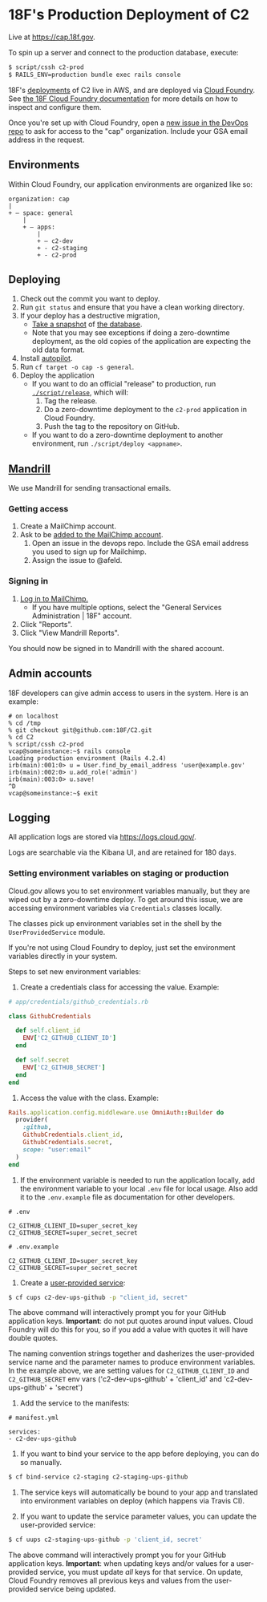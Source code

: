 # 18F's Production Deployment of C2

Live at https://cap.18f.gov.

To spin up a server and connect to the production database, execute:

```bash
$ script/cssh c2-prod
$ RAILS_ENV=production bundle exec rails console
```

18F's [deployments](http://12factor.net/codebase) of C2 live in AWS, and are
deployed via [Cloud Foundry](http://www.cloudfoundry.org). See [the 18F Cloud
Foundry documentation](https://docs.cloud.gov) for more details on how to inspect
and configure them.

Once you're set up with Cloud Foundry, open a [new issue in the DevOps
repo](https://github.com/18F/DevOps/issues/new) to ask for access to the "cap"
organization. Include your GSA email address in the request.

## Environments

Within Cloud Foundry, our application environments are organized like so:

```
organization: cap
|
+ – space: general
    |
    + – apps:
        |
        + – c2-dev
        + - c2-staging
        + - c2-prod
```

## Deploying

1. Check out the commit you want to deploy.
1. Run `git status` and ensure that you have a clean working directory.
1. If your deploy has a destructive migration,
    * [Take a snapshot](http://docs.aws.amazon.com/AmazonRDS/latest/UserGuide/USER_CreateSnapshot.html) of [the database](https://console.aws.amazon.com/rds/home?region=us-east-1#dbinstances:).
    * Note that you may see exceptions if doing a zero-downtime deployment, as the old copies of the application are expecting the old data format.
1. Install [autopilot](https://github.com/concourse/autopilot).
1. Run `cf target -o cap -s general`.
1. Deploy the application
    * If you want to do an official "release" to production, run [`./script/release`](../script/release), which will:
        1. Tag the release.
        1. Do a zero-downtime deployment to the `c2-prod` application in Cloud Foundry.
        1. Push the tag to the repository on GitHub.
    * If you want to do a zero-downtime deployment to another environment, run `./script/deploy <appname>`.

## [Mandrill](https://mandrillapp.com)

We use Mandrill for sending transactional emails.

### Getting access

1. Create a MailChimp account.
1. Ask to be [added to the MailChimp account](http://kb.mailchimp.com/accounts/multi-user/manage-user-levels-in-your-account).
    1. Open an issue in the devops repo. Include the GSA email address you used
       to sign up for Mailchimp.
    1. Assign the issue to @afeld.

### Signing in

1. [Log in to MailChimp.](https://login.mailchimp.com)
    * If you have multiple options, select the "General Services Administration | 18F" account.
1. Click "Reports".
1. Click "View Mandrill Reports".

You should now be signed in to Mandrill with the shared account.

## Admin accounts

18F developers can give admin access to users in the system. Here is an example:

```
# on localhost
% cd /tmp
% git checkout git@github.com:18F/C2.git
% cd C2
% script/cssh c2-prod
vcap@someinstance:~$ rails console
Loading production environment (Rails 4.2.4)
irb(main):001:0> u = User.find_by_email_address 'user@example.gov'
irb(main):002:0> u.add_role('admin')
irb(main):003:0> u.save!
^D
vcap@someinstance:~$ exit
```

## Logging

All application logs are stored via https://logs.cloud.gov/.

Logs are searchable via the Kibana UI, and are retained for 180 days.



### Setting environment variables on staging or production

Cloud.gov allows you to set environment variables manually, but they are wiped
out by a zero-downtime deploy. To get around this issue, we are accessing
environment variables via `Credentials` classes locally.

The classes pick up environment variables set in the shell by the
`UserProvidedService` module.

If you're not using Cloud Foundry to deploy, just set the environment variables
directly in your system.

Steps to set new environment variables:

1. Create a credentials class for accessing the value. Example:

  ```ruby
  # app/credentials/github_credentials.rb

  class GithubCredentials

    def self.client_id
      ENV['C2_GITHUB_CLIENT_ID']
    end

    def self.secret
      ENV['C2_GITHUB_SECRET']
    end
  end
  ```

1. Access the value with the class. Example:

  ```ruby
  Rails.application.config.middleware.use OmniAuth::Builder do
    provider(
      :github,
      GithubCredentials.client_id,
      GithubCredentials.secret,
      scope: "user:email"
    )
  end
  ```

1. If the environment variable is needed to run the application locally, add the
  environment variable to your local `.env` file for local usage. Also add it
  to the `.env.example` file as documentation for other developers.

  ```
  # .env

  C2_GITHUB_CLIENT_ID=super_secret_key
  C2_GITHUB_SECRET=super_secret_secret
  ```

  ```
  # .env.example

  C2_GITHUB_CLIENT_ID=super_secret_key
  C2_GITHUB_SECRET=super_secret_secret
  ```

1. Create a [user-provided service](https://docs.cloudfoundry.org/devguide/services/user-provided.html):

  ```bash
  $ cf cups c2-dev-ups-github -p "client_id, secret"
  ```

  The above command will interactively prompt you for your GitHub application
  keys. **Important**: do not put quotes around input values. Cloud Foundry will
  do this for you, so if you add a value with quotes it will have double quotes.

  The naming convention strings together and dasherizes the user-provided
  service name and the parameter names to produce environment variables. In the
  example above, we are setting values for `C2_GITHUB_CLIENT_ID` and
  `C2_GITHUB_SECRET` env vars ('c2-dev-ups-github' + 'client_id'
  and 'c2-dev-ups-github' + 'secret')

1. Add the service to the manifests:

```
# manifest.yml

services:
- c2-dev-ups-github
```

1. If you want to bind your service to the app before deploying, you can do so
manually.

```bash
$ cf bind-service c2-staging c2-staging-ups-github
```

1. The service keys will automatically be bound to your app and translated into
   environment variables on deploy (which happens via Travis CI).

1. If you want to update the service parameter values, you can update the
   user-provided service:

  ```bash
  $ cf uups c2-staging-ups-github -p 'client_id, secret'
  ```

  The above command will interactively prompt you for your GitHub application
  keys. **Important**: when updating keys and/or values for a user-provided service,
  you must update *all* keys for that service. On update, Cloud Foundry removes
  all previous keys and values from the user-provided service being updated.
